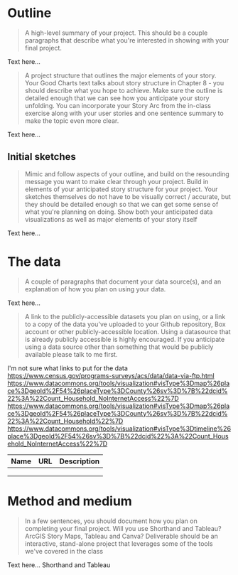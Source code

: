 # Outline
> A high-level summary of your project.  This should be a couple paragraphs that describe what you're interested in showing with your final project.   
 
Text here...

> A project structure that outlines the major elements of your story.  Your Good Charts text talks about story structure in Chapter 8 - you should describe what you hope to achieve.  Make sure the outline is detailed enough that we can see how you anticipate your story unfolding.  You can incorporate your Story Arc from the in-class exercise along with your user stories and one sentence summary to make the topic even more clear.  

Text here...

## Initial sketches
> Mimic and follow aspects of your outline, and build on the resounding message you want to make clear through your project.  Build in elements of your anticipated story structure for your project.  Your sketches themselves do not have to be visually correct / accurate, but they should be detailed enough so that we can get some sense of what you're planning on doing. Show both your anticipated data visualizations as well as major elements of your story itself  

Text here...

# The data
> A couple of paragraphs that document your data source(s), and an explanation of how you plan on using your data. 

Text here...

> A link to the publicly-accessible datasets you plan on using, or a link to a copy of the data you've uploaded to your Github repository, Box account or other publicly-accessible location. Using a datasource that is already publicly accessible is highly encouraged.  If you anticipate using a data source other than something that would be publicly available please talk to me first.
>


I'm not sure what links to put for the data
https://www.census.gov/programs-surveys/acs/data/data-via-ftp.html
https://www.datacommons.org/tools/visualization#visType%3Dmap%26place%3DgeoId%2F54%26placeType%3DCounty%26sv%3D%7B%22dcid%22%3A%22Count_Household_NoInternetAccess%22%7D
https://www.datacommons.org/tools/visualization#visType%3Dmap%26place%3DgeoId%2F54%26placeType%3DCounty%26sv%3D%7B%22dcid%22%3A%22Count_Household%22%7D
https://www.datacommons.org/tools/visualization#visType%3Dtimeline%26place%3DgeoId%2F54%26sv%3D%7B%22dcid%22%3A%22Count_Household_NoInternetAccess%22%7D

| Name | URL | Description |
|------|-----|-------------|
|      |     |             |
|      |     |             |
|      |     |             |

# Method and medium
> In a few sentences, you should document how you plan on completing your final project. Will you use Shorthand and Tableau?  ArcGIS Story Maps, Tableau and Canva? Deliverable should be an interactive, stand-alone project that leverages some of the tools we've covered in the class

Text here...
Shorthand and Tableau
